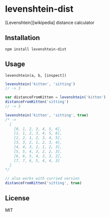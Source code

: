 # levenshtein-dist

[Levenshtein][wikipedia] distance calculator

## Installation

`npm install levenshtein-dist`

## Usage
`levenshtein(a, b, [inspect])`

```javascript
levenshtein('kitten', 'sitting')
// -> 3

var distanceFromKitten = levenshtein('kitten')
distanceFromKitten('sitting')
// -> 3

levenshtein('kitten', 'sitting', true)
/* ->
  [
    [0, 1, 2, 3, 4, 5, 6],
    [1, 1, 2, 3, 4, 5, 6],
    [2, 2, 1, 2, 3, 4, 5],
    [3, 3, 2, 1, 2, 3, 4],
    [4, 4, 3, 2, 1, 2, 3],
    [5, 5, 4, 3, 2, 2, 3],
    [6, 6, 5, 4, 3, 3, 2],
    [7, 7, 6, 5, 4, 4, 3]
  ]
*/

// also works with curried version
distanceFromKitten('sitting', true)
```

## License
MIT
